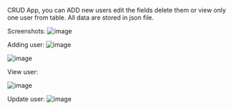 CRUD App, you can ADD new users edit the fields delete them or view only one user from table. All data are stored in json file.

Screenshots:
![image](https://github.com/mrxando/crudAPP/assets/73470507/05919305-e7c0-4911-b571-bc3f84adb617)

Adding user:
![image](https://github.com/mrxando/crudAPP/assets/73470507/e58f36cd-a2ce-4ffc-bc79-f88b02f58e7d)

![image](https://github.com/mrxando/crudAPP/assets/73470507/75f9174d-1eee-4f13-b287-6fac09ad687e)


View user:

![image](https://github.com/mrxando/crudAPP/assets/73470507/9adb6f71-c7f2-419f-8a87-2f957733279d)

Update user:
![image](https://github.com/mrxando/crudAPP/assets/73470507/c436c221-6789-433d-970e-53753c4fe674)





